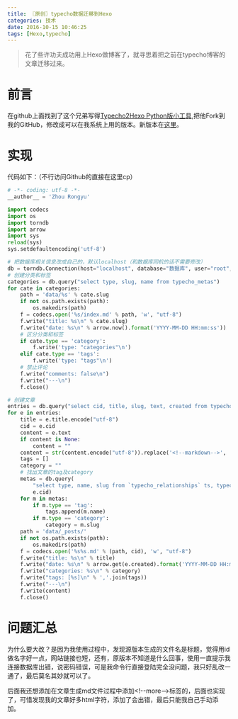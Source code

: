 ```yaml
---
title: 〖原创〗typecho数据迁移到Hexo
categories: 技术
date: 2016-10-15 10:46:25
tags: [Hexo,typecho]
---
```

> 花了些许功夫成功用上Hexo做博客了，就寻思着把之前在typecho博客的文章迁移过来。

# 前言
  在github上面找到了这个兄弟写得[Typecho2Hexo Python版小工具](https://github.com/zhourongyu/Typecho2Hexo "Typecho2Hexo"),把他Fork到我的GitHub，修改成可以在我系统上用的版本。新版本在[这里](https://github.com/sengmitnick/Typecho2Hexo)。
  <!--more-->
# 实现
  代码如下：（不行访问Github的直接在这里cp）


``` Python
# -*- coding: utf-8 -*-
__author__ = 'Zhou Rongyu'

import codecs
import os
import torndb
import arrow
import sys
reload(sys)
sys.setdefaultencoding('utf-8')

# 把数据库相关信息改成自己的，默认localhost（和数据库同机的话不需要修改）
db = torndb.Connection(host="localhost", database="数据库", user="root", password="密码")
# 创建分类和标签
categories = db.query("select type, slug, name from typecho_metas")
for cate in categories:
    path = 'data/%s' % cate.slug
    if not os.path.exists(path):
        os.makedirs(path)
    f = codecs.open('%s/index.md' % path, 'w', "utf-8")
    f.write("title: %s\n" % cate.slug)
    f.write("date: %s\n" % arrow.now().format('YYYY-MM-DD HH:mm:ss'))
    # 区分分类和标签
    if cate.type == 'category':
        f.write('type: "categories"\n')
    elif cate.type == 'tags':
        f.write('type: "tags"\n')
    # 禁止评论
    f.write("comments: false\n")
    f.write("---\n")
    f.close()

# 创建文章
entries = db.query("select cid, title, slug, text, created from typecho_contents where type='post'")
for e in entries:
    title = e.title.encode("utf-8")
    cid = e.cid
    content = e.text
    if content is None:
        content = ""
    content = str(content.encode("utf-8")).replace('<!--markdown-->', '')
    tags = []
    category = ""
    # 找出文章的tag及category
    metas = db.query(
        "select type, name, slug from `typecho_relationships` ts, typecho_metas tm where tm.mid = ts.mid and ts.cid = %s",
        e.cid)
    for m in metas:
        if m.type == 'tag':
            tags.append(m.name)
        if m.type == 'category':
            category = m.slug
    path = 'data/_posts/'
    if not os.path.exists(path):
        os.makedirs(path)
    f = codecs.open('%s%s.md' % (path, cid), 'w', "utf-8")
    f.write("title: %s\n" % title)
    f.write("date: %s\n" % arrow.get(e.created).format('YYYY-MM-DD HH:mm:ss'))
    f.write("categories: %s\n" % category)
    f.write("tags: [%s]\n" % ','.join(tags))
    f.write("---\n")
    f.write(content)
    f.close()
```
# 问题汇总
  为什么要大改？是因为我使用过程中，发现源版本生成的文件名是标题，觉得用id做名字好一点，网站链接也短，还有，原版本不知道是什么回事，使用一直提示我连接数据库出错，说密码错误，可是我命令行直接登陆完全没问题，我只好乱改一通了，最后莫名其妙就可以了。

  后面我还想添加在文章生成md文件过程中添加&lt;!--more--&gt;标签的，后面也实现了，可惜发现我的文章好多html字符，添加了会出错，最后只能我自己手动添加。